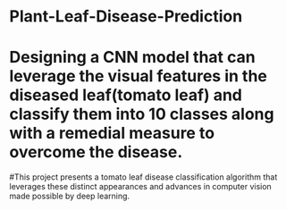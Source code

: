 # Plant-Leaf-Disease-Prediction
# Designing a CNN model that can leverage the visual features in the diseased leaf(tomato leaf) and classify them into 10 classes along with a remedial measure to overcome the disease.
#This project presents a tomato leaf disease classification algorithm that leverages these distinct appearances and advances in computer vision made possible by deep learning.

